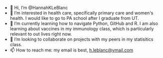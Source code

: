 - 👋 Hi, I’m @HannahKLeBlanc
- 👀 I’m interested in health care, specifically primary care and women's health. I would like to go to PA school after I graduate from UT.
- 🌱 I’m currently learning how to navigate Python, GitHub and R. I am also learning about vaccines in my immunology class, which is particularly relevant to out lives right now.
- 💞️ I’m looking to collaborate on projects with my peers in my statisitics class. 
- 📫 How to reach me: my email is best, h.leblanc@ymail.com

<!---
HannahKLeBlanc/HannahKLeBlanc is a ✨ special ✨ repository because its `README.md` (this file) appears on your GitHub profile.
You can click the Preview link to take a look at your changes.
--->
